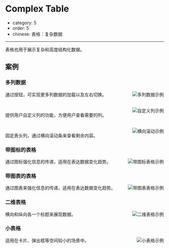 # Complex Table

- category: 5
- order: 5
- chinese: 表格：复杂数据

---

表格也用于展示复杂和高度结构化数据。

## 案例

### 多列数据

<img class="preview-img" align="right" alt="多列数据示例" src="https://os.alipayobjects.com/rmsportal/QZGYpJVtsTwFPmj.png">

通过按钮，可实现更多列数据的加载以及左右切换。

<br>

<img class="preview-img" align="right" alt="自定义列示例" src="https://os.alipayobjects.com/rmsportal/zWUjQRpJZhYsZbY.png">

提供用户自定义列的功能，方便用户查看需要的列。

<br>

<img class="preview-img" align="right" alt="横向滚动示例" src="https://os.alipayobjects.com/rmsportal/UOTwZLweENvwlnL.png">

固定表头列，通过横向滚动条来查看剩余内容。

### 带图标的表格

<img class="preview-img" align="right" alt="带图标表格示例" src="https://os.alipayobjects.com/rmsportal/OWEXWoGlsqyhVBB.png">

通过图标强化信息的传递，适用在表达数据变化趋势。

### 带图表的表格

<img class="preview-img" align="right" alt="带图表表格示例" src="https://os.alipayobjects.com/rmsportal/znVwTXxQpXuVqPl.png">

通过图表来强化信息的传递，适用在表达数据变化趋势。

### 二维表格

<img class="preview-img" align="right" alt="二维表格示例" src="https://os.alipayobjects.com/rmsportal/RQvqwEkXpHaFago.png">

横向和纵向各一个标题来展现数据。

### 小表格

<img class="preview-img" align="right" alt="小表格示例" src="https://os.alipayobjects.com/rmsportal/dMxxUThciHFQyXS.png">

适用在卡片、弹出框等空间较小的场景中。
